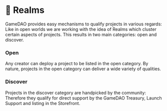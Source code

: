 # 🍒 Realms

GameDAO provides easy mechanisms to qualify projects in various regards: Like in open worlds we are working with the idea of Realms which cluster certain aspects of projects. This results in two main categories: open and discover.&#x20;

### Open

Any creator can deploy a project to be listed in the open category. By nature, projects in the open category can deliver a wide variety of qualities.

### Discover

Projects in the discover category are handpicked by the community: Therefore they qualify for direct support by the GameDAO Treasury, Launch Support and listing in the Storefront.

